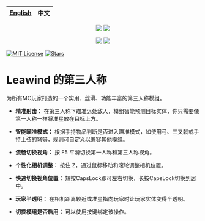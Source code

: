 <div align=center>

| [English](./README.md) | 中文 |
| ---------------------- | ---- |

[![](https://img.shields.io/curseforge/dt/930880?style=flat&logo=curseforge&color=F1643%5E&cacheSeconds=3600&label=下载量)](https://www.curseforge.com/minecraft/mc-mods/leawind-third-person)
[![](https://img.shields.io/modrinth/dt/S3D3QF0M?style=flat&logo=modrinth&color=17B85A&cacheSeconds=3600&label=下载量)](https://modrinth.com/mod/leawind-third-person)

[![](https://img.shields.io/github/last-commit/LEAWIND/Third-Person?logo=github&label=上次提交)](https://github.com/LEAWIND/Third-Person)
[![](https://img.shields.io/github/deployments/LEAWIND/Third-Person/github-pages?style=flat&logo=github&label=文档&cacheSeconds=900)](https://leawind.github.io/Third-Person/en-US/?autolang)

</div>

[![MIT License](https://img.shields.io/badge/license-MIT-blue.svg?label=开源协议)](https://github.com/LEAWIND/Third-Person?tab=MIT-1-ov-file)
[![Stars](https://img.shields.io/github/stars/LEAWIND/Third-Person?style=flat&logo=github&color=daaa3f&label=星标)](https://github.com/LEAWIND/Third-Person)

# Leawind 的第三人称

为所有MC玩家打造的一个实用、丝滑、功能丰富的第三人称模组。

* **精准射击：** 在第三人称下瞄准远处敌人，模组智能预测目标实体，你只需要像第一人称一样将准星放在目标上方。

* **智能瞄准模式：** 根据手持物品判断是否进入瞄准模式，如使用弓、三叉戟或手持上弦的弩等，规则可自定义以兼容其他模组。

* **流畅切换视角：** 按 F5 平滑切换第一人称和第三人称视角。

* **个性化相机调整：** 按住 Z，通过鼠标移动和滚轮调整相机位置。

* **快速切换视角位置：** 短按CapsLock即可左右切换，长按CapsLock切换到居中。

* **玩家半透明：** 在相机距离较近或准星指向玩家时让玩家实体变得半透明。

* **切换模组是否启用：** 可以使用按键绑定该操作。
